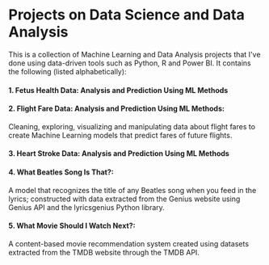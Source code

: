 # Projects on Data Science and Data Analysis

This is a collection of Machine Learning and Data Analysis projects that I've done using data-driven tools such as Python, R and Power BI. It contains the following (listed alphabetically):
#### 1. Fetus Health Data: Analysis and Prediction Using ML Methods
#### 2. Flight Fare Data: Analysis and Prediction Using ML Methods: 
  Cleaning, exploring, visualizing and manipulating data about flight fares to create Machine Learning models that predict fares of future flights.
#### 3. Heart Stroke Data: Analysis and Prediction Using ML Methods
#### 4. What Beatles Song Is That?: 
  A model that recognizes the title of any Beatles song when you feed in the lyrics; constructed with data extracted from the Genius website using Genius API and the lyricsgenius Python library.
#### 5. What Movie Should I Watch Next?: 
  A content-based movie recommendation system created using datasets extracted from the TMDB website through the TMDB API. 
